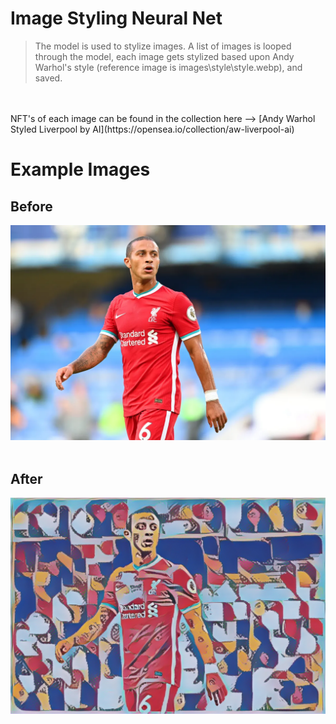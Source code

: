 # Image Styling Neural Net
> The model is used to stylize images. A list of images is looped through the model, each image gets stylized based upon Andy Warhol's style (reference image is images\style\style.webp), and saved.
<br/>
<br/>
NFT's of each image can be found in the collection here --> [Andy Warhol Styled Liverpool by AI](https://opensea.io/collection/aw-liverpool-ai)
<br/>

# Example Images
 ## Before
<img src="images\original\thiago.webp" height=auto width=auto />
<br/>
<br/>

 ## After
<img src="images\original\generated\stylized_thiago.jpg" height=auto width=auto />
